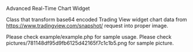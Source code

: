 Advanced Real-Time Chart Widget

Class that transform base64 encoded Trading View widget chart data from
 https://www.tradingview.com/snapshot/ request into proper image.

Please check example/example.php for sample usage.
Please check pictures/781148df95d9fb6125d42165f7c1c1b5.png for sample picture.